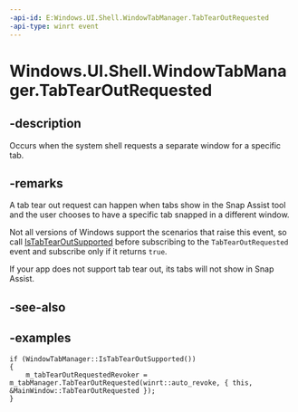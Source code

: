 ```yaml
---
-api-id: E:Windows.UI.Shell.WindowTabManager.TabTearOutRequested
-api-type: winrt event
---
```


# Windows.UI.Shell.WindowTabManager.TabTearOutRequested

<!--
public event Windows.Foundation.TypedEventHandler<Windows.UI.Shell.WindowTabManager,Windows.UI.Shell.WindowTabTearOutRequestedEventArgs> TabTearOutRequested;
-->

## -description

Occurs when the system shell requests a separate window for a specific tab.

## -remarks

A tab tear out request can happen when tabs show in the Snap Assist tool and the user chooses to have a specific tab snapped in a different window.

Not all versions of Windows support the scenarios that raise this event, so call [IsTabTearOutSupported](windowtabmanager_istabtearoutsupported_716001682.md) before subscribing to the `TabTearOutRequested` event and subscribe only if it returns `true`.

If your app does not support tab tear out, its tabs will not show in Snap Assist.

## -see-also

## -examples

```cppwinrt
if (WindowTabManager::IsTabTearOutSupported())
{
    m_tabTearOutRequestedRevoker = m_tabManager.TabTearOutRequested(winrt::auto_revoke, { this, &MainWindow::TabTearOutRequested });
}
```
